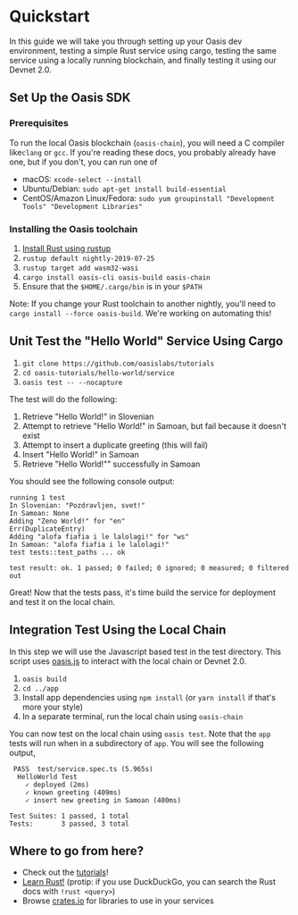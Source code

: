 # Quickstart

In this guide we will take you through setting up your Oasis dev environment, testing a simple Rust service using cargo, testing the same service using a locally running blockchain, and finally testing it using our Devnet 2.0.

## Set Up the Oasis SDK

### Prerequisites

To run the local Oasis blockchain (`oasis-chain`), you will need a C compiler like`clang` or `gcc`.
If you're reading these docs, you probably already have one, but if you don't, you can run one of

- macOS: `xcode-select --install`
- Ubuntu/Debian: `sudo apt-get install build-essential`
- CentOS/Amazon Linux/Fedora: `sudo yum groupinstall "Development Tools" "Development Libraries"`

### Installing the Oasis toolchain

1. [Install Rust using rustup](https://rustup.rs)
2. `rustup default nightly-2019-07-25`
3. `rustup target add wasm32-wasi`
4. `cargo install oasis-cli oasis-build oasis-chain`
5. Ensure that the `$HOME/.cargo/bin` is in your `$PATH`

Note: If you change your Rust toolchain to another nightly, you'll need to `cargo install --force oasis-build`.
We're working on automating this!

## Unit Test the "Hello World" Service Using Cargo

1. `git clone https://github.com/oasislabs/tutorials`
2. `cd oasis-tutorials/hello-world/service`
3. `oasis test -- --nocapture`

The test will do the following:

1. Retrieve "Hello World!" in Slovenian
2. Attempt to retrieve "Hello World!" in Samoan, but fail because it doesn't exist
3. Attempt to insert a duplicate greeting (this will fail)
4. Insert "Hello World!" in Samoan
5. Retrieve "Hello World!"" successfully in Samoan

You should see the following console output:

```
running 1 test
In Slovenian: "Pozdravljen, svet!"
In Samoan: None
Adding "Zeno World!" for "en"
Err(DuplicateEntry)
Adding "alofa fiafia i le lalolagi!" for "ws"
In Samoan: "alofa fiafia i le lalolagi!"
test tests::test_paths ... ok

test result: ok. 1 passed; 0 failed; 0 ignored; 0 measured; 0 filtered out
```

Great!
Now that the tests pass, it's time build the service for deployment and test it on the local chain.

## Integration Test Using the Local Chain

In this step we will use the Javascript based test in the test directory.
This script uses [oasis.js](https://github.com/oasislabs/oasis.js) to interact with the local chain or Devnet 2.0.

1. `oasis build`
2. `cd ../app`
3. Install app dependencies using `npm install` (or `yarn install` if that's more your style)
4. In a separate terminal, run the local chain using `oasis-chain`

You can now test on the local chain using `oasis test`.
Note that the `app` tests will run when in a subdirectory of `app`.
You will see the following output,

```
 PASS  test/service.spec.ts (5.965s)
  HelloWorld Test
    ✓ deployed (2ms)
    ✓ known greeting (409ms)
    ✓ insert new greeting in Samoan (400ms)

Test Suites: 1 passed, 1 total
Tests:       3 passed, 3 total
```

## Where to go from here?

- Check out the [tutorials](/tutorials/ballot)!
- [Learn Rust!](https://doc.rust-lang.org/book/) (protip: if you use DuckDuckGo, you can search the Rust docs with `!rust <query>`)
- Browse [crates.io](https://crates.io) for libraries to use in your services
